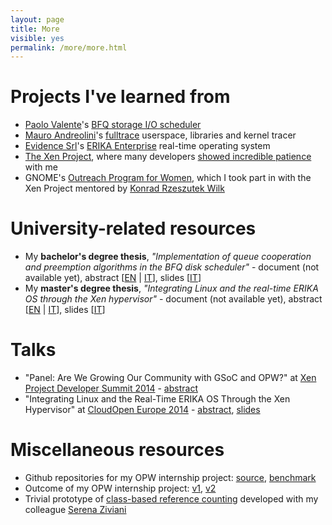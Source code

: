 ```yaml
---
layout: page
title: More
visible: yes
permalink: /more/more.html
---
```


# Projects I've learned from
* [Paolo Valente](http://www.algogroup.unimo.it/people/paolo/)'s [BFQ storage I/O scheduler](http://www.algogroup.unimo.it/people/paolo/disk_sched/)
* [Mauro Andreolini](http://weblab.ing.unimo.it/people/andreolini/)'s [fulltrace](https://github.com/andreoli/fulltrace) userspace, libraries and kernel tracer
* [Evidence Srl](http://www.evidence.eu.com/it)'s [ERIKA Enterprise](http://erika.tuxfamily.org/drupal/) real-time operating system
* [The Xen Project](http://www.xenproject.org/), where many developers [showed incredible patience](http://xenbits.xen.org/gitweb/?p=xen.git&a=search&h=staging&st=author&s=avanzini.arianna%40gmail.com) with me
* GNOME's [Outreach Program for Women](http://gnome.org/opw/), which I took part in with the Xen Project mentored by [Konrad Rzeszutek Wilk](http://darnok.org/)

# University-related resources
* My __bachelor's degree thesis__, *"Implementation of queue cooperation and preemption algorithms in the BFQ disk scheduler"* - document (not available yet), abstract \[[EN](https://drive.google.com/file/d/0B3VQ-C3TAxDFOTNpd2pUeTRERkk/edit?usp=sharing) \| [IT](https://drive.google.com/file/d/0B3VQ-C3TAxDFbGtpNHhXSkI3d1U/edit?usp=sharing)\], slides \[[IT](https://drive.google.com/file/d/0B3VQ-C3TAxDFemNVd2NMNk13RkE/view?usp=sharing)\]
* My __master's degree thesis__, *"Integrating Linux and the real-time ERIKA OS through the Xen hypervisor"* - document (not available yet), abstract \[[EN](https://drive.google.com/file/d/0B3VQ-C3TAxDFTlJibmtMd05SLXM/view?usp=sharing) \| [IT](https://drive.google.com/file/d/0B3VQ-C3TAxDFdkdIZTVDV0hNb2s/view?usp=sharing)\], slides \[[IT](https://drive.google.com/file/d/0B3VQ-C3TAxDFQ2MtNXBSZDRwcG8/view?usp=sharing)\]

# Talks
* "Panel: Are We Growing Our Community with GSoC and OPW?" at [Xen Project Developer Summit 2014](http://xenprojectdevelopersummit2014.sched.org/) - [abstract](http://sched.co/1nnPP3B)
* "Integrating Linux and the Real-Time ERIKA OS Through the Xen Hypervisor" at [CloudOpen Europe 2014](http://lccoelce14.sched.org/) - [abstract](http://sched.co/1yGeyU6), [slides](http://www.slideshare.net/xen_com_mgr/mb-os-q4-2014-proposal)

# Miscellaneous resources
* Github repositories for my OPW internship project: [source](https://github.com/ariava/linux-xen-blk-mq), [benchmark](https://github.com/ariava/xen-blk-mq-benchmark)
* Outcome of my OPW internship project: [v1](https://lkml.org/lkml/2014/8/22/158), [v2](https://lkml.org/lkml/2014/9/11/1034)
* Trivial prototype of [class-based reference counting](https://github.com/coffeecravers/linux-refcount) developed with my colleague [Serena Ziviani](https://plus.google.com/115569299329014449390/about)

